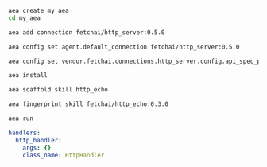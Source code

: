``` bash
aea create my_aea
cd my_aea
```
``` bash
aea add connection fetchai/http_server:0.5.0
```
``` bash
aea config set agent.default_connection fetchai/http_server:0.5.0
```
``` bash
aea config set vendor.fetchai.connections.http_server.config.api_spec_path "../examples/http_ex/petstore.yaml"
```
``` bash
aea install
```
``` bash
aea scaffold skill http_echo
```
``` bash
aea fingerprint skill fetchai/http_echo:0.3.0
```
``` bash
aea run
```
``` yaml
handlers:
  http_handler:
    args: {}
    class_name: HttpHandler
```
